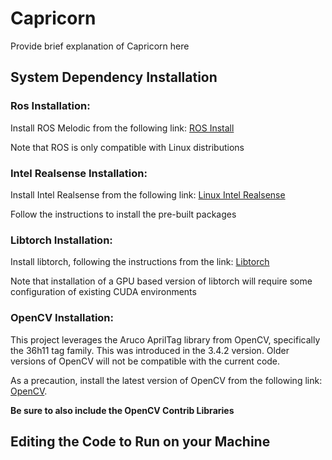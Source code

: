 # Capricorn
Provide brief explanation of Capricorn here

## System Dependency Installation

### Ros Installation:
Install ROS Melodic from the following link: [ROS Install](http://wiki.ros.org/noetic/Installation)

Note that ROS is only compatible with Linux distributions

### Intel Realsense Installation:
Install Intel Realsense from the following link: [Linux Intel Realsense](https://github.com/IntelRealSense/librealsense/blob/master/doc/distribution_linux.md)

Follow the instructions to install the pre-built packages

### Libtorch Installation:
Install libtorch, following the instructions from the link: [Libtorch](https://pytorch.org/cppdocs/installing.html)

Note that installation of a GPU based version of libtorch will require some configuration of existing CUDA environments

### OpenCV Installation:
This project leverages the Aruco AprilTag library from OpenCV, specifically the 36h11 tag family. This was introduced in the 3.4.2 version. Older versions of OpenCV will not be compatible with the current code. 

As a precaution, install the latest version of OpenCV from the following link: [OpenCV](https://docs.opencv.org/4.x/d7/d9f/tutorial_linux_install.html). 

**Be sure to also include the OpenCV Contrib Libraries**

## Editing the Code to Run on your Machine

